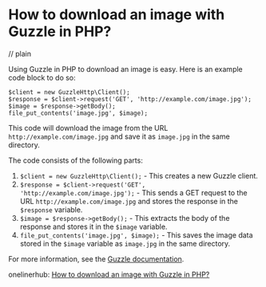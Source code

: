 # How to download an image with Guzzle in PHP?
// plain

Using Guzzle in PHP to download an image is easy. Here is an example code block to do so:

```
$client = new GuzzleHttp\Client();
$response = $client->request('GET', 'http://example.com/image.jpg');
$image = $response->getBody();
file_put_contents('image.jpg', $image);
```

This code will download the image from the URL `http://example.com/image.jpg` and save it as `image.jpg` in the same directory.

The code consists of the following parts:

1. `$client = new GuzzleHttp\Client();` - This creates a new Guzzle client.
2. `$response = $client->request('GET', 'http://example.com/image.jpg');` - This sends a GET request to the URL `http://example.com/image.jpg` and stores the response in the `$response` variable.
3. `$image = $response->getBody();` - This extracts the body of the response and stores it in the `$image` variable.
4. `file_put_contents('image.jpg', $image);` - This saves the image data stored in the `$image` variable as `image.jpg` in the same directory.

For more information, see the [Guzzle documentation](http://docs.guzzlephp.org/en/stable/).

onelinerhub: [How to download an image with Guzzle in PHP?](https://onelinerhub.com/php-guzzle/how-to-download-an-image-with-guzzle-in-php)